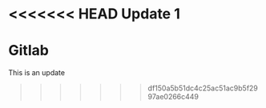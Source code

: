 <<<<<<< HEAD
Update 1
=======
# Gitlab
This is an update
>>>>>>> df150a5b51dc4c25ac51ac9b5f2997ae0266c449
